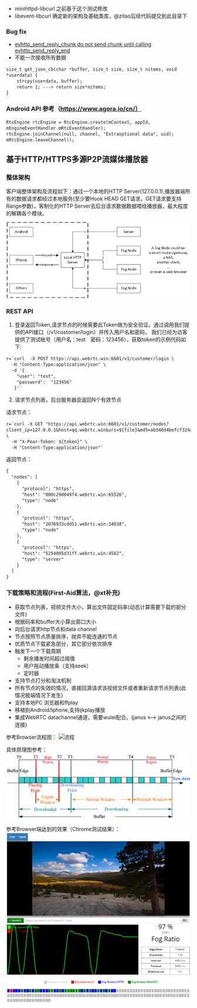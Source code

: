 * minihttpd-libcurl 之前基于这个测试修改
* libevent-libcurl  确定新的架构及基础类库，@zitao后续代码提交到此目录下


### Bug fix
* [evhttp_send_reply_chunk do not send chunk until calling evhttp_send_reply_end](https://github.com/libevent/libevent/issues/536)
* 不能一次接收所有数据

```
size_t get_json_cb(char *buffer, size_t size, size_t nitems, void *userdata) {
    strcpy(userdata, buffer);
    return 1; ---> return size*nitems;
}
```

### Android API 参考（https://www.agora.io/cn/）

```
RtcEngine rtcEngine = RtcEngine.create(mContext, appId, mEngineEventHandler.mRtcEventHandler);
rtcEngine.joinChannel(null, channel, "Extraoptional data", uid);
mRtcEngine.leaveChannel();
```

## 基于HTTP/HTTPS多源P2P流媒体播放器


### 整体架构

客户端整体架构及流程如下：通过一个本地的HTTP Server(127.0.0.1),播放器端所有的数据请求都经过本地服务(至少要Hook HEAD GET请求，GET请求要支持Range参数)，客制化的HTTP Server去后台请求数据数据喂给播放器，最大程度的解耦各个模块。

![client architecture](fig/client_architecture.png)



### REST API

1. 登录返回Token,请求节点的时候需要此Token做为安全验证。通过调用我们提供的API接口（/v1/customer/login）并传入用户名和密码， 我们已经为访客提供了测试帐号（用户名：test　密码：123456），获取token的示例代码如下:

```
r=`curl  -X POST https://api.webrtc.win:6601/v1/customer/login \
  -H "Content-Type:application/json" \
  -d '{
    "user": "test",
    "password":  "123456"
   }'`
```

2. 请求节点列表，后台服务器会返回N个有效节点

请求节点：

```
r=`curl -X GET "https://api.webrtc.win:6601/v1/customer/nodes?client_ip=127.0.0.1&host=qq.webrtc.win&uri=${file}&md5=ab340d4befcf324a0a1466c166c10d1d" \
  -H "X-Pear-Token: ${token}" \
  -H "Content-Type:application/json"`
```

返回节点：

```
{
  "nodes": [
    {
      "protocol": "https",
      "host": "000c29d049f4.webrtc.win:65526",
      "type": "node"
    },
    {
      "protocol": "https",
      "host": "2076933cdd51.webrtc.win:34038",
      "type": "node"
    },
    {
      "protocol": "https",
      "host": "5254005d31ff.webrtc.win:4582",
      "type": "server"
    }
  ]
}
```

### 下载策略和流程(First-Aid算法，@xt补充)

* 获取节点列表，视频文件大小，算出文件固定码率(动态计算需要下载的部分文件)
* 根据码率和buffer大小算出窗口大小
* 向后台请求http节点和data channel
* 节点按照节点质量排序，抛弃不能连通的节点
* 优质节点下载紧急部分，其它部分依次排序
* 触发下一个下载周期
    * 剩余播发时间超过阈值
    * 用户拖动播放条（支持seek）
    * 定时器
* 支持节点打分和淘汰机制
* 所有节点的失效的情况，直接回源请求该视频文件或者重新请求节点列表(此情况极端情况下发生)
* 支持本地PC 浏览器和ffplay
* 移植到Android/Iphone,支持ijkplay播放
* 集成WebRTC datachannel通道，需要wulei配合。(janus <--> janus之间的连接)


参考Browser流程图：
![流程](http://git.oschina.net/FogVDN/general-doc/raw/master/%E7%B3%BB%E7%BB%9F%E6%9E%B6%E6%9E%84%E5%92%8CVisio%E5%8E%9F%E5%9B%BE/PearPlayer%E6%9E%B6%E6%9E%84%E5%8F%8A%E6%B5%81%E7%A8%8B.png)


具体原理图参考：
![First-Aid](fig/firstaid.png)

参考Browser端达到的效果（Chrome测试结果）：
![First-Aid](fig/pearplayer.png)
